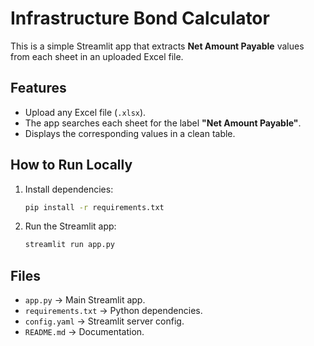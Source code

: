 # Infrastructure Bond Calculator

This is a simple Streamlit app that extracts **Net Amount Payable** values from each sheet in an uploaded Excel file.

## Features
- Upload any Excel file (`.xlsx`).
- The app searches each sheet for the label **"Net Amount Payable"**.
- Displays the corresponding values in a clean table.

## How to Run Locally
1. Install dependencies:
   ```bash
   pip install -r requirements.txt
   ```
2. Run the Streamlit app:
   ```bash
   streamlit run app.py
   ```

## Files
- `app.py` → Main Streamlit app.
- `requirements.txt` → Python dependencies.
- `config.yaml` → Streamlit server config.
- `README.md` → Documentation.
